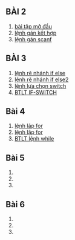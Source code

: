 ## BÀI 2
1. [bài tập mở đầu](https://www.jdoodle.com/iembed/v0/BqU)
2. [lệnh gán kết hợp](https://www.jdoodle.com/iembed/v0/BZl)
3. [ lệnh gán scanf](https://www.jdoodle.com/embed/v0/5D80)
## BÀI 3
1. [lệnh rẽ nhánh if else](https://www.jdoodle.com/embed/v0/5B2W)
2. [lệnh rẽ nhánh if else2](https://www.jdoodle.com/embed/v0/5B1W)
3. [lệnh lựa chọn switch](https://www.jdoodle.com/iembed/v0/BBw)
4. [BTLT IF-SWITCH](https://www.jdoodle.com/iembed/v0/C1p)
## Bài 4
1. [ lệnh lâp for](https://www.jdoodle.com/embed/v0/5Dhb)
2. [lệnh lập for](https://www.jdoodle.com/iembed/v0/BBx)
3. [BTLT lệnh while](https://www.jdoodle.com/iembed/v0/BZo)

## Bài 5
1.
2.
3.
## Bài 6
1.
2.
3.
